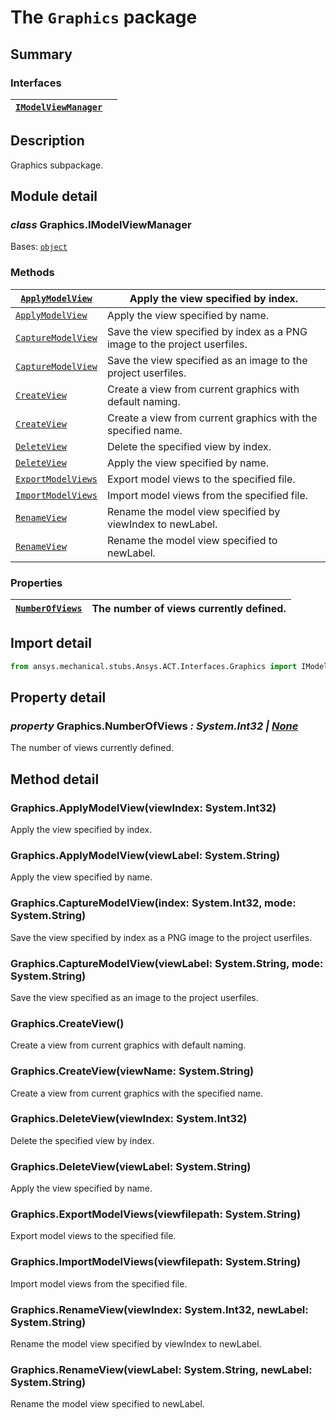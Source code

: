 <a id="module-ansys.mechanical.stubs.Ansys.ACT.Interfaces.Graphics"></a>

<a id="the-graphics-package"></a>

# The `Graphics` package

<a id="summary"></a>

## Summary

### Interfaces

| [`IModelViewManager`](IModelViewManager.md#IModelViewManager)   |    |
|-----------------------------------------------------------------|----|

<a id="description"></a>

## Description

Graphics subpackage.

<!-- !! processed by numpydoc !! -->

<a id="module-detail"></a>

## Module detail

<a id="Graphics.IModelViewManager"></a>

### *class* Graphics.IModelViewManager

Bases: [`object`](https://docs.python.org/3/library/functions.html#object)

> <!-- !! processed by numpydoc !! -->

### Methods

| [`ApplyModelView`](#id0)                         | Apply the view specified by index.                                        |
|--------------------------------------------------|---------------------------------------------------------------------------|
| [`ApplyModelView`](#id0)                         | Apply the view specified by name.                                         |
| [`CaptureModelView`](#id1)                       | Save the view specified by index as a PNG image to the project userfiles. |
| [`CaptureModelView`](#id1)                       | Save the view specified as an image to the project userfiles.             |
| [`CreateView`](#id2)                             | Create a view from current graphics with default naming.                  |
| [`CreateView`](#id2)                             | Create a view from current graphics with the specified name.              |
| [`DeleteView`](#id3)                             | Delete the specified view by index.                                       |
| [`DeleteView`](#id3)                             | Apply the view specified by name.                                         |
| [`ExportModelViews`](#Graphics.ExportModelViews) | Export model views to the specified file.                                 |
| [`ImportModelViews`](#Graphics.ImportModelViews) | Import model views from the specified file.                               |
| [`RenameView`](#id4)                             | Rename the model view specified by viewIndex to newLabel.                 |
| [`RenameView`](#id4)                             | Rename the model view specified  to newLabel.                             |

### Properties

| [`NumberOfViews`](#Graphics.NumberOfViews)   | The number of views currently defined.   |
|----------------------------------------------|------------------------------------------|

<a id="import-detail"></a>

## Import detail

```python
from ansys.mechanical.stubs.Ansys.ACT.Interfaces.Graphics import IModelViewManager
```

<a id="property-detail"></a>

## Property detail

<a id="Graphics.NumberOfViews"></a>

### *property* Graphics.NumberOfViews *: System.Int32 | [None](https://docs.python.org/3/library/constants.html#None)*

The number of views currently defined.

<!-- !! processed by numpydoc !! -->

<a id="method-detail"></a>

## Method detail

<a id="Graphics.ApplyModelView"></a>

### Graphics.ApplyModelView(viewIndex: System.Int32)

Apply the view specified by index.

<!-- !! processed by numpydoc !! -->

<a id="id0"></a>

### Graphics.ApplyModelView(viewLabel: System.String)

Apply the view specified by name.

<!-- !! processed by numpydoc !! -->

<a id="Graphics.CaptureModelView"></a>

### Graphics.CaptureModelView(index: System.Int32, mode: System.String)

Save the view specified by index as a PNG image to the project userfiles.

<!-- !! processed by numpydoc !! -->

<a id="id1"></a>

### Graphics.CaptureModelView(viewLabel: System.String, mode: System.String)

Save the view specified as an image to the project userfiles.

<!-- !! processed by numpydoc !! -->

<a id="Graphics.CreateView"></a>

### Graphics.CreateView()

Create a view from current graphics with default naming.

<!-- !! processed by numpydoc !! -->

<a id="id2"></a>

### Graphics.CreateView(viewName: System.String)

Create a view from current graphics with the specified name.

<!-- !! processed by numpydoc !! -->

<a id="Graphics.DeleteView"></a>

### Graphics.DeleteView(viewIndex: System.Int32)

Delete the specified view by index.

<!-- !! processed by numpydoc !! -->

<a id="id3"></a>

### Graphics.DeleteView(viewLabel: System.String)

Apply the view specified by name.

<!-- !! processed by numpydoc !! -->

<a id="Graphics.ExportModelViews"></a>

### Graphics.ExportModelViews(viewfilepath: System.String)

Export model views to the specified file.

<!-- !! processed by numpydoc !! -->

<a id="Graphics.ImportModelViews"></a>

### Graphics.ImportModelViews(viewfilepath: System.String)

Import model views from the specified file.

<!-- !! processed by numpydoc !! -->

<a id="Graphics.RenameView"></a>

### Graphics.RenameView(viewIndex: System.Int32, newLabel: System.String)

Rename the model view specified by viewIndex to newLabel.

<!-- !! processed by numpydoc !! -->

<a id="id4"></a>

### Graphics.RenameView(viewLabel: System.String, newLabel: System.String)

Rename the model view specified  to newLabel.

<!-- !! processed by numpydoc !! -->
